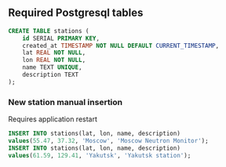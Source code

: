 ## Required Postgresql tables

```sql
CREATE TABLE stations (
	id SERIAL PRIMARY KEY,
	created_at TIMESTAMP NOT NULL DEFAULT CURRENT_TIMESTAMP,
	lat REAL NOT NULL,
	lon REAL NOT NULL,
	name TEXT UNIQUE,
	description TEXT
);
```

### New station manual insertion
Requires application restart
```sql
INSERT INTO stations(lat, lon, name, description)
values(55.47, 37.32, 'Moscow', 'Moscow Neutron Monitor');
INSERT INTO stations(lat, lon, name, description)
values(61.59, 129.41, 'Yakutsk', 'Yakutsk station');

```
